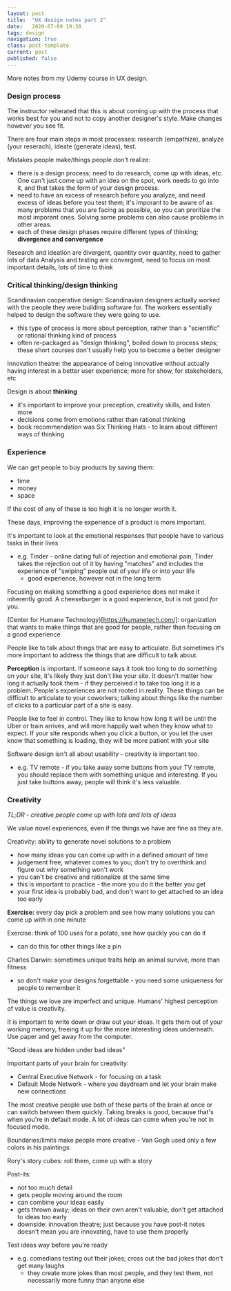 ```yaml
---
layout: post
title:  "UX design notes part 2"
date:   2020-07-09 19:30
tags: design
navigation: true
class: post-template
current: post
published: false
---
```


More notes from my Udemy course in UX design.

### Design process

The instructor reiterated that this is about coming up with the process that works best for you and not to copy another designer's style. Make changes however you see fit.

There are four main steps in most processes: research (empathize), analyze (your reserach), ideate (generate ideas), test.

Mistakes people make/things people don't realize:
- there is a design process; need to do research, come up with ideas, etc. One can't just come up with an idea on the spot, work needs to go into it, and that takes the form of your design process.
- need to have an excess of research before you analyze, and need excess of ideas before you test them; it's imporant to be aware of as many problems that you are facing as possible, so you can proritize the most imporant ones. Solving some problems can also cause problems in other areas.
- each of these design phases require different types of thinking; <strong>divergence and convergence</strong>

Research and ideation are divergent, quantity over quantity, need to gather lots of data
Analysis and testing are convergent, need to focus on most important details, lots of time to think

### Critical thinking/design thinking

Scandinavian cooperative design: Scandinavian designers actually worked with the people they were building software for. The workers essentially helped to design the software they were going to use.
- this type of process is more about perception, rather than a "scientific" or rational thinking kind of process
- often re-packaged as "design thinking", boiled down to process steps; these short courses don't usually help you to become a better designer

Innovation theatre: the appearance of being innovative without actually having interest in a better user experience; more for show, for stakeholders, etc

Design is about <strong>thinking</strong>
- it's important to improve your preception, creativity skills, and listen more
- decisions come from emotions rather than rational thinking
- book recommendation was Six Thinking Hats - to learn about different ways of thinking


### Experience

We can get people to buy products by saving them:
- time
- money
- space

If the cost of any of these is too high it is no longer worth it.

These days, improving the experience of a product is more important.

It's important to look at the emotional responses that people have to various tasks in their lives
- e.g. Tinder - online dating full of rejection and emotional pain, Tinder takes the rejection out of it by having "matches" and includes the experience of "swiping" people out of your life or into your life
    - good experience, however not in the long term

Focusing on making something a good experience does not make it inherently good. A cheeseburger is a good experience, but is not good <em>for</em> you.

(Center for Humane Technology)[https://humanetech.com/]: organization that wants to make things that are good for people, rather than focusing on a good experience

People like to talk about things that are easy to articulate. But sometimes it's more important to address the things that are difficult to talk about.

<strong>Perception</strong> is important. If someone says it took too long to do something on your site, it's likely they just don't like your site. It doesn't matter how long it actually took them - if they perceived it to take too long it is a problem. People's experiences are not rooted in reality.  These things can be difficult to articulate to your coworkers; talking about things like the number of clicks to a particular part of a site is easy. 

People like to feel in control. They like to know how long it will be until the Uber or train arrives, and will more happily wait when they know what to expect. If your site responds when you click a button, or you let the user know that something is loading, they will be more patient with your site

Software design isn't all about usability - creativity is important too.
- e.g. TV remote - if you take away some buttons from your TV remote, you should replace them with something unique and interesting. If you just take buttons away, people will think it's less valuable.

### Creativity

<em>TL;DR -  creative people come up with lots and lots of ideas</em>

We value novel experiences, even if the things we have are fine as they are.

Creativity: ability to generate novel solutions to a problem
- how many ideas you can come up with in a defined amount of time
- judgement free, whatever comes to you; don't try to overthink and figure out why something won't work
- you can't be creative and rationalize at the same time
- this is important to practice - the more you do it the better you get
- your first idea is probably bad, and don't want to get attached to an idea too early

<strong>Exercise:</strong> every day pick a problem and see how many solutions you can come up with in one minute

Exercise: think of 100 uses for a potato, see how quickly you can do it
- can do this for other things like a pin

Charles Darwin: sometimes unique traits help an animal survive, more than fitness
- so don't make your designs forgettable - you need some uniqueness for people to remember it 

The things we love are imperfect and unique. Humans' highest perception of value is creativity.

It is important to write down or draw out your ideas. It gets them out of your working memory, freeing it up for the more interesting ideas underneath. Use paper and get away from the computer.

"Good ideas are hidden under bad ideas"

Important parts of your brain for creativity:
- Central Executive Network - for focusing on a task
- Default Mode Network - where you daydream and let your brain make new connections

The most creative people use both of these parts of the brain at once or can switch between them quickly. Taking breaks is good, because that's when you're in default mode. A lot of ideas can come when you're not in focused mode.

Boundaries/limits make people more creative - Van Gogh used only a few colors in his paintings.

Rory's story cubes: roll them, come up with a story

Post-its:
- not too much detail
- gets people moving around the room
- can combine your ideas easily
- gets thrown away; ideas on their own aren't valuable, don't get attached to ideas too early
- downside: innovation theatre; just because you have post-it notes doesn't mean you are innovating, have to use them properly

Test ideas way before you're ready
- e.g. comedians testing out their jokes; cross out the bad jokes that don't get many laughs
    - they create more jokes than most people, and they test them, not necessarily more funny than anyone else